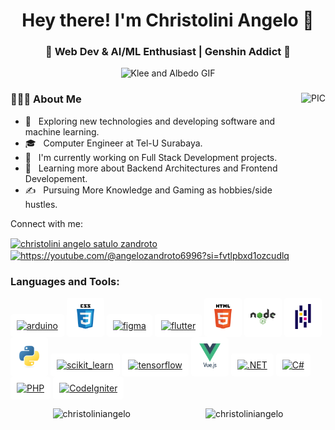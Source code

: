 <h1 align="center"> Hey there! I'm Christolini Angelo 👋 </h1>

<h3 align="center">🚀 Web Dev & AI/ML Enthusiast | Genshin Addict  🚀</h3>

<p align="center">
  <img src="https://media.tenor.com/rRPKwueMmooAAAAd/klee-albedo-genshin.gif" alt="Klee and Albedo GIF" />
</p>

<div>
<img align="right" alt="PIC" height="300px" src="https://i.pinimg.com/originals/1e/98/b3/1e98b30a51853928731feea866258107.png" />
<div align="left"> 
  <h3> 👨🏻‍💻 About Me </h3>

- 🤔 &nbsp; Exploring new technologies and developing software and machine learning.
- 🎓 &nbsp; Computer Engineer at Tel-U Surabaya.
- 💼 &nbsp; I'm currently working on Full Stack Development projects.
- 🌱 &nbsp; Learning more about Backend Architectures and Frontend Developement.
- ✍️ &nbsp; Pursuing More Knowledge and Gaming as hobbies/side hustles.

</div> 
</d

 


<h3 align="left">Connect with me:</h3>
<p align="left">
<a href="https://www.linkedin.com/in/christolini-angelo/" target="blank"><img align="center" src="https://raw.githubusercontent.com/rahuldkjain/github-profile-readme-generator/master/src/images/icons/Social/linked-in-alt.svg" alt="christolini angelo satulo zandroto" height="30" width="40" /></a>
<a href="https://www.youtube.com/c/https://youtube.com/@angelozandroto6996?si=fvtlpbxd1ozcudlq" target="blank"><img align="center" src="https://raw.githubusercontent.com/rahuldkjain/github-profile-readme-generator/master/src/images/icons/Social/youtube.svg" alt="https://youtube.com/@angelozandroto6996?si=fvtlpbxd1ozcudlq" height="30" width="40" /></a>
</p>

<h3 align="left">Languages and Tools:</h3>
<p align="left"> 
  <a href="https://www.arduino.cc/" target="_blank" rel="noreferrer" style="background-color: white; padding: 10px; border-radius: 5px; display: inline-block;"> 
    <img src="https://cdn.worldvectorlogo.com/logos/arduino-1.svg" alt="arduino" width="40" height="40"/> 
  </a> 
  <a href="https://www.w3schools.com/css/" target="_blank" rel="noreferrer" style="background-color: white; padding: 10px; border-radius: 5px; display: inline-block;"> 
    <img src="https://raw.githubusercontent.com/devicons/devicon/master/icons/css3/css3-original-wordmark.svg" alt="css3" width="40" height="40"/> 
  </a> 
  <a href="https://www.figma.com/" target="_blank" rel="noreferrer" style="background-color: white; padding: 10px; border-radius: 5px; display: inline-block;"> 
    <img src="https://www.vectorlogo.zone/logos/figma/figma-icon.svg" alt="figma" width="40" height="40"/> 
  </a> 
  <a href="https://flutter.dev" target="_blank" rel="noreferrer" style="background-color: white; padding: 10px; border-radius: 5px; display: inline-block;"> 
    <img src="https://www.vectorlogo.zone/logos/flutterio/flutterio-icon.svg" alt="flutter" width="40" height="40"/> 
  </a> 
  <a href="https://www.w3.org/html/" target="_blank" rel="noreferrer" style="background-color: white; padding: 10px; border-radius: 5px; display: inline-block;"> 
    <img src="https://raw.githubusercontent.com/devicons/devicon/master/icons/html5/html5-original-wordmark.svg" alt="html5" width="40" height="40"/> 
  </a> 
  <a href="https://nodejs.org" target="_blank" rel="noreferrer" style="background-color: white; padding: 10px; border-radius: 5px; display: inline-block;"> 
    <img src="https://raw.githubusercontent.com/devicons/devicon/master/icons/nodejs/nodejs-original-wordmark.svg" alt="nodejs" width="40" height="40"/> 
  </a> 
  <a href="https://pandas.pydata.org/" target="_blank" rel="noreferrer" style="background-color: white; padding: 10px; border-radius: 5px; display: inline-block;"> 
    <img src="https://raw.githubusercontent.com/devicons/devicon/2ae2a900d2f041da66e950e4d48052658d850630/icons/pandas/pandas-original.svg" alt="pandas" width="40" height="40"/> 
  </a> 
  <a href="https://www.python.org" target="_blank" rel="noreferrer" style="background-color: white; padding: 10px; border-radius: 5px; display: inline-block;"> 
    <img src="https://raw.githubusercontent.com/devicons/devicon/master/icons/python/python-original.svg" alt="python" width="40" height="40"/> 
  </a> 
  <a href="https://scikit-learn.org/" target="_blank" rel="noreferrer" style="background-color: white; padding: 10px; border-radius: 5px; display: inline-block;"> 
    <img src="https://upload.wikimedia.org/wikipedia/commons/0/05/Scikit_learn_logo_small.svg" alt="scikit_learn" width="40" height="40"/> 
  </a> 
  <a href="https://www.tensorflow.org" target="_blank" rel="noreferrer" style="background-color: white; padding: 10px; border-radius: 5px; display: inline-block;"> 
    <img src="https://www.vectorlogo.zone/logos/tensorflow/tensorflow-icon.svg" alt="tensorflow" width="40" height="40"/> 
  </a> 
  <a href="https://vuejs.org/" target="_blank" rel="noreferrer" style="background-color: white; padding: 10px; border-radius: 5px; display: inline-block;"> 
    <img src="https://raw.githubusercontent.com/devicons/devicon/master/icons/vuejs/vuejs-original-wordmark.svg" alt="vuejs" width="40" height="40"/> 
  </a> 
  <a href="https://learn.microsoft.com/en-us/dotnet/" target="_blank" rel="noreferrer" style="background-color: white; padding: 10px; border-radius: 5px; display: inline-block;"> 
    <img src="https://cdn.worldvectorlogo.com/logos/dotnet.svg" alt=".NET" width="40" height="40"/> 
  </a> 
  <a href="https://learn.microsoft.com/en-us/dotnet/csharp/" target="_blank" rel="noreferrer" style="background-color: white; padding: 10px; border-radius: 5px; display: inline-block;"> 
    <img src="https://cdn.worldvectorlogo.com/logos/c--4.svg" alt="C#" width="40" height="40"/> 
  </a>
<a href="https://www.php.net/" target="_blank" rel="noreferrer"style="padding: 10px; border-radius: 5px; display: inline-block; background-color: white; color-scheme: light dark;">
  <img src="https://www.php.net/images/logos/php-logo.svg" alt="PHP" width="40" height="40" 
       style="filter: invert(0) brightness(1);"/>
</a>

  <a href="https://codeigniter.com/" target="_blank" rel="noreferrer" style="background-color: white; padding: 10px; border-radius: 5px; display: inline-block;">
  <img src="https://cdn.worldvectorlogo.com/logos/codeigniter.svg" alt="CodeIgniter" width="40" height="40"/>
</a>
</p>

<div style="display: flex; justify-content: center; align-items: center; gap: 120px;">
  <img src="https://github-readme-stats.vercel.app/api/top-langs?username=christoliniangelo&show_icons=true&locale=en&layout=compact" alt="christoliniangelo" />
  <img src="https://github-readme-streak-stats.herokuapp.com/?user=christoliniangelo&" alt="christoliniangelo" />
</div>
